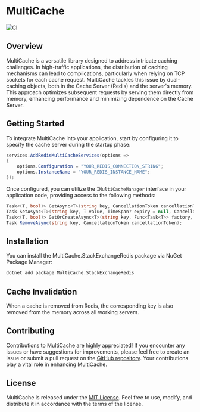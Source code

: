 # MultiCache

[![CI](https://github.com/fehmianac/MultiCache/actions/workflows/tests.yml/badge.svg)](https://github.com/fehmianac/MultiCache/actions?query=workflow/tests)

## Overview

MultiCache is a versatile library designed to address intricate caching challenges. In high-traffic applications, the distribution of caching mechanisms can lead to complications, particularly when relying on TCP sockets for each cache request. MultiCache tackles this issue by dual-caching objects, both in the Cache Server (Redis) and the server's memory. This approach optimizes subsequent requests by serving them directly from memory, enhancing performance and minimizing dependence on the Cache Server.

## Getting Started

To integrate MultiCache into your application, start by configuring it to specify the cache server during the startup phase:

```csharp
services.AddRedisMultiCacheServices(options =>
{
    options.Configuration = "YOUR_REDIS_CONNECTION_STRING";
    options.InstanceName = "YOUR_REDIS_INSTANCE_NAME";
});
```

Once configured, you can utilize the `IMultiCacheManager` interface in your application code, providing access to the following methods:

```csharp
Task<(T, bool)> GetAsync<T>(string key, CancellationToken cancellationToken = default);
Task SetAsync<T>(string key, T value, TimeSpan? expiry = null, CancellationToken token = default);
Task<(T, bool)> GetOrCreateAsync<T>(string key, Func<Task<T>> factory, TimeSpan? expiry = null, CancellationToken cancellationToken = default);
Task RemoveAsync(string key, CancellationToken cancellationToken);
```

## Installation

You can install the MultiCache.StackExchangeRedis package via NuGet Package Manager:

```bash
dotnet add package MultiCache.StackExchangeRedis
```

## Cache Invalidation

When a cache is removed from Redis, the corresponding key is also removed from the memory across all working servers.

## Contributing

Contributions to MultiCache are highly appreciated! If you encounter any issues or have suggestions for improvements, please feel free to create an issue or submit a pull request on the [GitHub repository](https://github.com/fehmianac/MultiCache). Your contributions play a vital role in enhancing MultiCache.

## License

MultiCache is released under the [MIT License](https://github.com/fehmianac/MultiCache/blob/main/LICENSE). Feel free to use, modify, and distribute it in accordance with the terms of the license.
